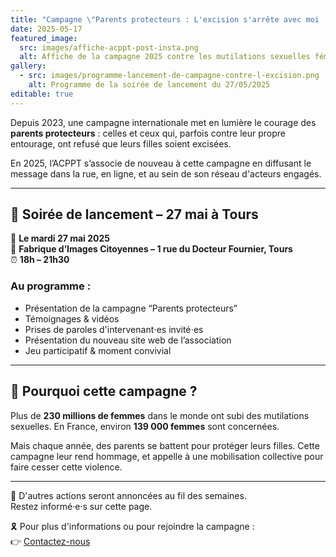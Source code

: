 ```yaml
---
title: "Campagne \"Parents protecteurs : L'excision s'arrête avec moi !\""
date: 2025-05-17
featured_image:
  src: images/affiche-acppt-post-insta.png
  alt: Affiche de la campagne 2025 contre les mutilations sexuelles féminines
gallery:
  - src: images/programme-lancement-de-campagne-contre-l-excision.png
    alt: Programme de la soirée de lancement du 27/05/2025
editable: true
---
```

Depuis 2023, une campagne internationale met en lumière le courage des **parents protecteurs** : celles et ceux qui, parfois contre leur propre entourage, ont refusé que leurs filles soient excisées.

En 2025, l’ACPPT s’associe de nouveau à cette campagne en diffusant le message dans la rue, en ligne, et au sein de son réseau d'acteurs engagés.

---

## 📍 Soirée de lancement – 27 mai à Tours

📅 **Le mardi 27 mai 2025**  
📍 **Fabrique d’Images Citoyennes – 1 rue du Docteur Fournier, Tours**  
⏰ **18h – 21h30**

### Au programme :

- Présentation de la campagne “Parents protecteurs”
- Témoignages & vidéos
- Prises de paroles d'intervenant⋅es invité⋅es
- Présentation du nouveau site web de l’association
- Jeu participatif & moment convivial

---

## 👥 Pourquoi cette campagne ?

Plus de **230 millions de femmes** dans le monde ont subi des mutilations sexuelles. En France, environ **139 000 femmes** sont concernées.

Mais chaque année, des parents se battent pour protéger leurs filles. Cette campagne leur rend hommage, et appelle à une mobilisation collective pour faire cesser cette violence.

---

📣 D'autres actions seront annoncées au fil des semaines.  
Restez informé·e·s sur cette page.

🎗️ Pour plus d'informations ou pour rejoindre la campagne :  
👉 [Contactez-nous](https://associationcppt.fr/#contact)
